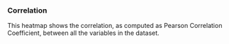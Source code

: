 ### Correlation

This heatmap shows the correlation, as computed as Pearson Correlation Coefficient, between all the variables in the dataset. 
